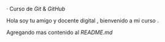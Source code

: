 · Curso de _Git_ & _GitHub_

Hola soy tu amigo y docente digital , bienvenido a mi curso .

Agregando mas contenido al _README.md_
